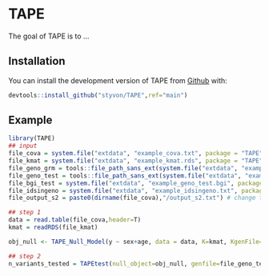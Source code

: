 
# TAPE

<!-- badges: start -->
<!-- badges: end -->

The goal of TAPE is to ...

## Installation

You can install the development version of TAPE from [Github](https://github.com/styvon/TAPE) with:

``` r
devtools::install_github("styvon/TAPE",ref="main")
```

## Example


``` r
library(TAPE)
## input
file_cova = system.file("extdata", "example_cova.txt", package = "TAPE")
file_kmat = system.file("extdata", "example_kmat.rds", package = "TAPE")
file_geno_grm = tools::file_path_sans_ext(system.file("extdata", "example_geno_grm.bim", package = "TAPE"))
file_geno_test = tools::file_path_sans_ext(system.file("extdata", "example_geno_test.bgen", package = "TAPE"))
file_bgi_test = system.file("extdata", "example_geno_test.bgi", package = "TAPE")
file_idsingeno = system.file("extdata", "example_idsingeno.txt", package = "TAPE")
file_output_s2 = paste0(dirname(file_cova),"/output_s2.txt") # change this to your path for output file

## step 1
data = read.table(file_cova,header=T)
kmat = readRDS(file_kmat)

obj_null <- TAPE_Null_Model(y ~ sex+age, data = data, K=kmat, KgenFile=file_geno_grm, idstoIncludeFile=file_idsingeno, tau=rep(0,3),fixtau=rep(0,3),verbose=T)

## step 2
n_variants_tested = TAPEtest(null_object=obj_null, genfile=file_geno_test, samplefile=file_idsingeno, outfile=file_output_s2, genfile_format="bgen", bgi_file="1")
```

